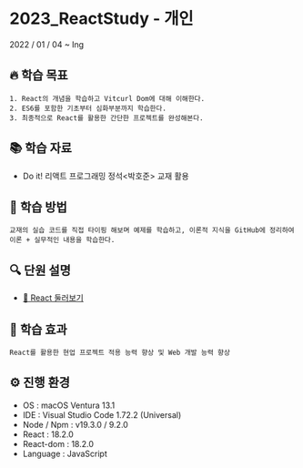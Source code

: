 # 2023_ReactStudy - 개인
2022 / 01 / 04 ~ Ing

## 🔥 학습 목표
~~~
1. React의 개념을 학습하고 Vitcurl Dom에 대해 이해한다. 
2. ES6를 포함한 기초부터 심화부분까지 학습한다.
3. 최종적으로 React를 활용한 간단한 프로젝트를 완성해본다.
~~~

## 📚 학습 자료
* Do it! 리액트 프로그래밍 정석<박호준> 교재 활용</br>

## 📑 학습 방법
~~~
교재의 실습 코드를 직접 타이핑 해보며 예제를 학습하고, 이론적 지식을 GitHub에 정리하여 이론 + 실무적인 내용을 학습한다.
~~~


## 🔍 단원 설명
* [🚀 React 둘러보기](https://github.com/LeeJungHwan-Dev/2023_ReactStudy/wiki/HelloReact)

## 💫 학습 효과
~~~
React를 활용한 현업 프로젝트 적용 능력 향상 및 Web 개발 능력 향상
~~~


## ⚙️ 진행 환경
* OS : macOS Ventura 13.1 </br>
* IDE : Visual Studio Code 1.72.2 (Universal)</br>
* Node / Npm : v19.3.0 / 9.2.0
* React : 18.2.0
* React-dom : 18.2.0
* Language : JavaScript</br>
